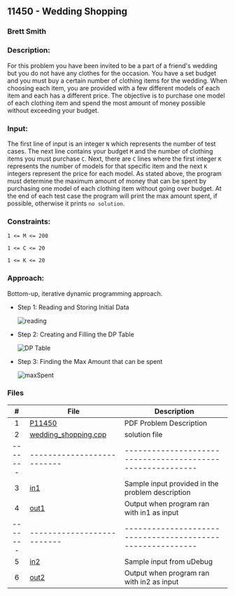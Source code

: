 ## 11450 - Wedding Shopping
### Brett Smith 
### Description:

For this problem you have been invited to be a part of a friend's wedding but you do not have any
clothes for the occasion. You have a set budget and you must buy a certain number of clothing items
for the wedding. When choosing each item, you are provided with a few different models of each item
and each has a different price. The objective is to purchase one model of each clothing item and spend
the most amount of money possible without exceeding your budget.

### Input:

The first line of input is an integer `N` which represents the number of test cases. The next line
contains your budget `M` and the number of clothing items you must purchase `C`. Next, there are `C`
lines where the first integer `K` represents the number of models for that specific item and the next
`K` integers represent the price for each model. As stated above, the program must determine the maximum
amount of money that can be spent by purchasing one model of each clothing item without going over
budget. At the end of each test case the program will print the max amount spent, if possible, otherwise
it prints `no solution`.

### Constraints:

`1 <= M <= 200`

`1 <= C <= 20`

`1 <= K <= 20`

### Approach:

Bottom-up, iterative dynamic programming approach. 

* Step 1: Reading and Storing Initial Data

  ![reading](https://github.com/bsmith578/photos/blob/main/4883-Pres-Pics/reading_storing_initial.png)

* Step 2: Creating and Filling the DP Table

  ![DP Table](https://github.com/bsmith578/photos/blob/main/4883-Pres-Pics/create_fill_dp.png)

* Step 3: Finding the Max Amount that can be spent

  ![maxSpent](https://github.com/bsmith578/photos/blob/main/4883-Pres-Pics/find_maxSpent.png)

### Files

|   #   | File                       | Description                                                |
| :---: | -------------------------- | ---------------------------------------------------------- |
|   1   | [P11450](./p11450.pdf) | PDF Problem Description                                        |
|   2   | [wedding_shopping.cpp](./wedding_shopping.cpp) | solution file                          |
|-------| -------------------------- | ---------------------------------------------------------- |
|   3   | [in1](./in1) | Sample input provided in the problem description                         |
|   4   | [out1](./out1) | Output when program ran with in1 as input                              |
|-------| -------------------------- | ---------------------------------------------------------- |
|   5   | [in2](./in2) | Sample input from uDebug                                                 |
|   6   | [out2](./out2) | Output when program ran with in2 as input                              |
